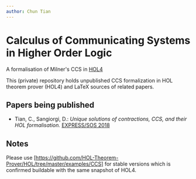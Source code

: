```yaml
---
author: Chun Tian
---
```


# Calculus of Communicating Systems in Higher Order Logic
A formalisation of Milner's CCS in [HOL4](https://github.com/HOL-Theorem-Prover/HOL)

This (private) repository holds unpublished CCS formalization in HOL theorem prover (HOL4) and LaTeX sources of related papers.

## Papers being published

- Tian, C., Sangiorgi, D.: _Unique solutions of contractions, CCS, and their HOL formalisation._ [EXPRESS/SOS 2018](http://disat.uninsubria.it/~simone.tini/express_sos.html)

## Notes

Please use [https://github.com/HOL-Theorem-Prover/HOL/tree/master/examples/CCS] for stable versions which is confirmed buildable with the same snapshot of HOL4.
